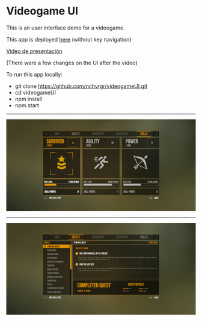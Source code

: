 # Videogame UI

This is an user interface demo for a videogame.

This app is deployed [here](https://videogame-ui.vercel.app/) (without key navigation)

[Video de presentación](https://www.youtube.com/watch?v=-KJwEYkeoYY)

(There were a few changes on the UI after the video)

To run this app locally:

- git clone https://github.com/nchvrgr/videogameUI.git
- cd videogameUI
- npm install
- npm start

---

<p align="center">
    <img src="./mediaFiles/screenshot.png">
</p>

---

<p align="center">
    <img src="./mediaFiles/screenshot2.png">
</p>
